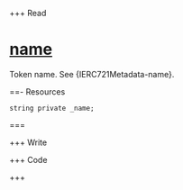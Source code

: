 +++ Read

# [name]()
Token name. See {IERC721Metadata-name}.

==- Resources
```
string private _name;
```
===

+++ Write

+++ Code

+++

